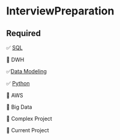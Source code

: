 # InterviewPreparation

## Required

[comment]: # (Use :black_square_button: for uncomplete tasks and :white_check_mark: for completed tasks. )

:white_check_mark: [SQL](https://github.com/sakshi1303/InterviewPreparation/blob/master/SQL/sql.md)


:black_square_button: DWH


:white_check_mark:[Data Modeling](https://github.com/sakshi1303/InterviewPreparation/tree/master/DataModeling)


:white_check_mark: [Python](https://github.com/sakshi1303/InterviewPreparation/blob/master/Python/python.md)


:black_square_button: AWS


:black_square_button: Big Data


:black_square_button: Complex Project


:black_square_button: Current Project
